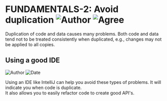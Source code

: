 # FUNDAMENTALS-2: Avoid duplication ![Author](https://img.shields.io/badge/Author-Oracle-blue.svg) ![Agree](https://img.shields.io/badge/AGREE-1-green.svg)

Duplication of code and data causes many problems. Both code and data tend not to be treated consistently when duplicated, e.g., changes may not be applied to all copies.

## Using a good IDE

![Author](https://img.shields.io/badge/Author-Bart.Devriendt-blue.svg)
![Date](https://img.shields.io/badge/Date-20171001-lightgrey.svg)

Using an IDE like IntelliJ can help you avoid these types of problems.  It will indicate you when code is duplicate.  
It also allows you to easily refactor code to create good API's.
